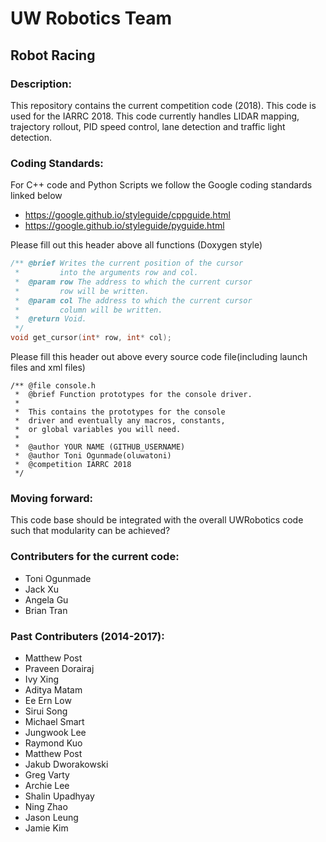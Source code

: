 # UW Robotics Team
## Robot Racing
                                                            
### Description:
This repository contains the current competition code (2018). This code is used for the IARRC 2018. This code currently handles LIDAR mapping, trajectory rollout, PID speed control, lane detection and traffic light detection.

### Coding Standards:
For C++ code and Python Scripts we follow the Google coding standards linked below
* https://google.github.io/styleguide/cppguide.html
* https://google.github.io/styleguide/pyguide.html

Please fill out this header above all functions (Doxygen style)
``` cpp
/** @brief Writes the current position of the cursor
 *         into the arguments row and col.
 *  @param row The address to which the current cursor
 *         row will be written.
 *  @param col The address to which the current cursor
 *         column will be written.
 *  @return Void.
 */
void get_cursor(int* row, int* col);
```
Please fill this header out above every source code file(including launch files and xml files)
```
/** @file console.h
 *  @brief Function prototypes for the console driver.
 *
 *  This contains the prototypes for the console
 *  driver and eventually any macros, constants,
 *  or global variables you will need.
 *
 *  @author YOUR NAME (GITHUB_USERNAME)
 *  @author Toni Ogunmade(oluwatoni)
 *  @competition IARRC 2018
 */
```

### Moving forward:
This code base should be integrated with the overall UWRobotics code such that modularity can be achieved?

### Contributers for the current code:
* Toni Ogunmade
* Jack Xu
* Angela Gu
* Brian Tran

### Past Contributers (2014-2017):
* Matthew Post
* Praveen Dorairaj
* Ivy Xing
* Aditya Matam
* Ee Ern Low
* Sirui Song
* Michael Smart
* Jungwook Lee
* Raymond Kuo
* Matthew Post
* Jakub Dworakowski
* Greg Varty
* Archie Lee
* Shalin Upadhyay
* Ning Zhao
* Jason Leung
* Jamie Kim
